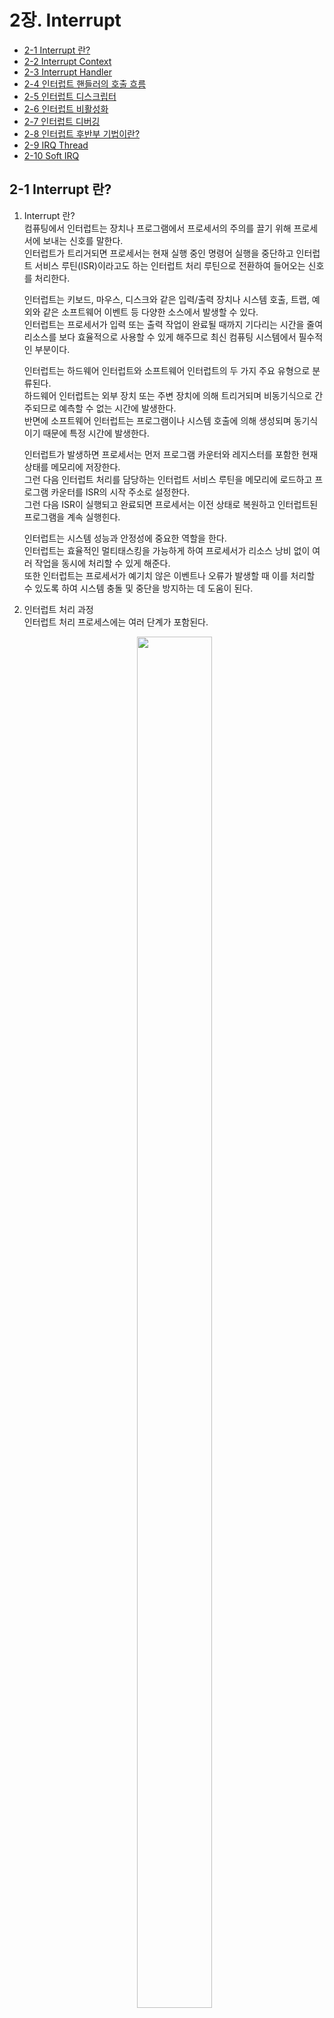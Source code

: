 # 2장. Interrupt

  * [2-1 Interrupt 란?](#2-1-interrupt-란)
  * [2-2 Interrupt Context](#2-2-interrupt-context)
  * [2-3 Interrupt Handler](#2-3-interrupt-handler)
  * [2-4 인터럽트 핸들러의 호출 흐름](#2-4-인터럽트-핸들러의-호출-흐름)
  * [2-5 인터럽트 디스크립터](#2-5-인터럽트-디스크립터)
  * [2-6 인터럽트 비활성화](#2-6-인터럽트-비활성화)
  * [2-7 인터럽트 디버깅](#2-7-인터럽트-디버깅)
  * [2-8 인터럽트 후반부 기법이란?](#2-8-인터럽트-후반부-기법이란)
  * [2-9 IRQ Thread](#2-9-irq-thread)
  * [2-10 Soft IRQ](#2-10-soft-irq)

## 2-1 Interrupt 란?
  1. Interrupt 란?  
      컴퓨팅에서 인터럽트는 장치나 프로그램에서 프로세서의 주의를 끌기 위해 프로세서에 보내는 신호를 말한다.  
      인터럽트가 트리거되면 프로세서는 현재 실행 중인 명령어 실행을 중단하고 인터럽트 서비스 루틴(ISR)이라고도 하는 인터럽트 처리 루틴으로 전환하여 들어오는 신호를 처리한다.

      인터럽트는 키보드, 마우스, 디스크와 같은 입력/출력 장치나 시스템 호출, 트랩, 예외와 같은 소프트웨어 이벤트 등 다양한 소스에서 발생할 수 있다.  
      인터럽트는 프로세서가 입력 또는 출력 작업이 완료될 때까지 기다리는 시간을 줄여 리소스를 보다 효율적으로 사용할 수 있게 해주므로 최신 컴퓨팅 시스템에서 필수적인 부분이다.

      인터럽트는 하드웨어 인터럽트와 소프트웨어 인터럽트의 두 가지 주요 유형으로 분류된다.  
      하드웨어 인터럽트는 외부 장치 또는 주변 장치에 의해 트리거되며 비동기식으로 간주되므로 예측할 수 없는 시간에 발생한다.  
      반면에 소프트웨어 인터럽트는 프로그램이나 시스템 호출에 의해 생성되며 동기식이기 때문에 특정 시간에 발생한다.

      인터럽트가 발생하면 프로세서는 먼저 프로그램 카운터와 레지스터를 포함한 현재 상태를 메모리에 저장한다.  
      그런 다음 인터럽트 처리를 담당하는 인터럽트 서비스 루틴을 메모리에 로드하고 프로그램 카운터를 ISR의 시작 주소로 설정한다.  
      그런 다음 ISR이 실행되고 완료되면 프로세서는 이전 상태로 복원하고 인터럽트된 프로그램을 계속 실행힌다.

      인터럽트는 시스템 성능과 안정성에 중요한 역할을 한다.  
      인터럽트는 효율적인 멀티태스킹을 가능하게 하여 프로세서가 리소스 낭비 없이 여러 작업을 동시에 처리할 수 있게 해준다.  
      또한 인터럽트는 프로세서가 예기치 않은 이벤트나 오류가 발생할 때 이를 처리할 수 있도록 하여 시스템 충돌 및 중단을 방지하는 데 도움이 된다.  

  2. 인터럽트 처리 과정  
    인터럽트 처리 프로세스에는 여러 단계가 포함된다.  

      <center><img src="../images/2.interrupt/Interrupt_Handling_Process.png" width="50%" height="75%"></center>

      1. 인터럽트 발생  
        인터럽트 처리 프로세스의 첫 번째 단계는 인터럽트 발생이다.  
        인터럽트는 키보드, 마우스 또는 디스크 드라이브와 같은 하드웨어 장치 또는 장치 드라이버 또는 운영 체제 서비스와 같은 소프트웨어 프로그램에 의해 발생할 수 있다.
      2. 인터럽트 알림  
        인터럽트가 발생하면 하드웨어 장치 또는 프로그램이 프로세서에 신호를 보내 인터럽트를 알린다.  
        이 신호는 일반적으로 장치 또는 프로그램을 프로세서에 연결하는 전용 회선인 하드웨어 인터럽트 라인을 통해 전송된다.
      3. 인터럽트 승인  
        프로세서는 인터럽트 신호를 승인하여 장치 또는 프로그램에 요청을 수신했음을 알려야한다.  
        이는 인터럽트 라인을 통해 승인 신호를 다시 전송하여 수행된다.
      4. 인터럽트 처리  
        인터럽트가 승인되면 프로세서는 인터럽트의 원인을 파악하고 적절한 인터럽트 핸들러 루틴을 실행해야 한다.  
        이 루틴은 인터럽트 요청을 처리하도록 특별히 설계된 코드 조각이다.
      5. 인터럽트 서비스  
        인터럽트 핸들러 루틴은 인터럽트 요청을 처리하는 데 필요한 작업을 수행한다.  
        여기에는 장치에서 데이터 읽기, 장치에 데이터 쓰기 또는 인터럽트 처리에 필요한 기타 작업 수행이 포함될 수 있다.
      6. 인터럽트 완료  
        인터럽트가 처리되면 프로세서는 인터럽트 요청이 완료되었음을 나타내는 신호를 장치 또는 프로그램에 보낸다.  
        그러면 장치 또는 프로그램이 정상 작동을 재개할 수 있다.

      요약하면 인터럽트 처리 프로세스에는 인터럽트 발생, 알림, 승인, 처리, 서비스 및 완료를 포함한 여러 단계가 포함된다.  
      각 단계는 컴퓨터 시스템의 효율적인 작동에 매우 중요하며 시스템 충돌이나 성능 문제를 방지하기 위해 신중하게 관리해야 한다.

## 2-2 Interrupt Context  
  1. 인터럽트 컨텍스트란?  
      인터럽트가 발생하면 프로세서는 현재 실행을 중지하고 인터럽트 핸들러 루틴으로 제어권을 넘긴다.  
      인터럽트 핸들러 루틴은 인터럽트 컨텍스트라는 특수 실행 컨텍스트에서 실행된다.  
      인터럽트 컨텍스트는 다른 시스템 작업을 방해하지 않고 빠르고 효율적으로 작업을 수행해야 하므로 프로세서의 일반 실행 컨텍스트와 다르다.

      * 인터럽트 컨텍스트의 특징  
        1. 인터럽트를 처리하는 동안에만 존재하는 임시 컨텍스트
        2. 프로세서의 일반 실행 컨텍스트보다 높은 우선 순위로 실행
        3. 시스템 리소스에 대한 액세스가 제한됨
        4. 다른 시스템 작업을 방해하지 않도록 작업을 빠르고 효율적으로 완료해야 함
        5. 중단된 프로세스의 상태를 저장하고 복원할 수 있어야 함

  2. 인터럽트 컨텍스트가 중요한 이유  
      인터럽트 컨텍스트가 중요한 이유는 시스템이 다른 시스템 작업을 방해하지 않고 인터럽트를 빠르고 효율적으로 처리할 수 있기 때문이다.  
      인터럽트는 하드웨어 오류나 사용자 입력과 같이 즉각적인 주의가 필요한 이벤트를 처리하는 데 사용된다.  
      만약, 인터럽트 핸들러 루틴이 작업을 완료하는 데 시간이 너무 오래 걸린다면 다른 시스템 작업을 방해하고 시스템 불안정을 초래할 수 있다.

      인터럽트 컨텍스트는 인터럽트된 프로세스의 상태를 저장하고 복원하는 메커니즘을 제공하므로 인터럽트 컨텍스트도 중요하다.  
      인터럽트가 발생하면 프로세서는 인터럽트된 프로세스의 상태를 저장하고 인터럽트 핸들러 루틴에 제어권을 넘긴다.  
      그러면 인터럽트 처리기 루틴은 해당 상태를 저장하고 필요에 따라 인터럽트된 프로세스의 상태를 수정할 수 있다.  
      인터럽트 처리기 루틴이 완료되면 인터럽트된 프로세스의 상태를 복원하고 제어권을 다시 인터럽트된 프로세스로 전송한다.

## 2-3 Interrupt Handler  
  인터럽트 핸들러는 인터럽트가 감지될 때 실행되는 작은 코드 조각이다.  
  인터럽트 핸들러는 운영 체제의 중요한 부분이며 입출력 작업, 장치 드라이버 및 기타 저수준 시스템 기능을 처리하는 데 사용된다.

  1. 인터럽트 핸들러란?  
      인터럽트 핸들러는 인터럽트에 대한 응답으로 실행되는 함수이다.  
      인터럽트가 발생하면 프로세서는 현재 프로그램의 실행을 중지하고 인터럽트 핸들러에 제어권을 넘긴다.  
      인터럽트 핸들러는 인터럽트를 처리하고 인터럽트된 프로그램에 제어권을 다시 돌려주는 역할을 한다.

      인터럽트 핸들러는 다음과 같은 다양한 시스템 기능에 사용된다.  

      * 장치 드라이버: 인터럽트 핸들러는 하드 드라이브, 키보드, 네트워크 어댑터와 같은 장치에서 생성된 하드웨어 인터럽트를 처리하는 데 사용된다.  
      * 입력/출력 작업: 인터럽트 핸들러는 디스크 읽기 및 쓰기, 네트워크 트래픽 및 기타 데이터 전송과 같은 입력/출력 작업을 관리하는 데 사용된다.
      * 시스템 호출: 인터럽트 핸들러는 사용자 프로그램이 만든 시스템 호출을 처리하는 데 사용된다.

  2. 인터럽트 벡터란?  
      인터럽트 벡터는 인터럽트를 해당 인터럽트 핸들러에 매핑하는 데 사용되는 데이터 구조이다.  
      각 인터럽트에는 고유한 인터럽트 번호가 할당되며, 이 번호는 인터럽트 벡터 테이블의 색인을 생성하는 데 사용된다.  
      인터럽트 벡터 테이블에는 가능한 각 인터럽트에 대한 인터럽트 핸들러 루틴에 대한 포인터 목록이 포함되어 있다.

      인터럽트가 트리거되면 CPU는 인터럽트 벡터 테이블에서 해당 항목을 조회하여 해당 인터럽트에 대한 인터럽트 핸들러 루틴의 주소를 찾는다.  
      그런 다음 이 주소가 프로그램 카운터(PC) 레지스터에 로드되어 CPU가 인터럽트 핸들러 코드를 실행하기 시작한다.

      인터럽트 벡터는 시스템의 하드웨어 계층과 소프트웨어 계층 사이에 추상화 수준을 제공하는 데 사용된다.  
      이를 통해 운영 체제는 기본 하드웨어 플랫폼에 관계없이 일관된 방식으로 인터럽트를 처리할 수 있다.

      * 인터럽트 벡터 테이블  
        인터럽트 벡터 테이블은 운영 체제에서 인터럽트를 관리하는 데 사용되는 데이터 구조이다.  
        인터럽트 번호를 해당 인터럽트 핸들러에 매핑하는 테이블이다.  
        인터럽트 벡터 테이블은 일반적으로 메모리에 저장되며 시스템 시작 중에 운영 체제에 의해 초기화된다.

        인터럽트 벡터 테이블의 각 항목에는 해당 인터럽트 번호에 대한 인터럽트 처리기 루틴의 주소가 포함되어 있다.  
        인터럽트가 발생하면 CPU는 인터럽트 번호를 사용하여 인터럽트 벡터 테이블을 인덱싱하여 인터럽트 핸들러 루틴의 주소를 찾는다.

      * 인터럽트 벡터 테이블 관리  
        인터럽트 벡터 테이블은 일반적으로 운영 체제에서 관리한다.  
        운영 체제는 시스템 시작 시 테이블을 초기화하고 런타임 중에 필요에 따라 업데이트할 책임이 있다.

        일부 운영 체제에서는 사용자 수준 프로그램이 인터럽트 벡터 테이블의 항목을 수정하여 자체 인터럽트 핸들러를 설치할 수 있다.  
        그러나 이는 일반적으로 특정 인터럽트에 대해서만 허용되며 일반적으로 권한이 있는 사용자로 제한된다.

## 2-4 인터럽트 핸들러의 호출 흐름  
  인터럽트 서비스 루틴(ISR)이라고도 하는 인터럽트 핸들러는 하드웨어 인터럽트 서비스를 담당하는 운영 체제 커널의 중요한 부분이다.  
  하드웨어 장치에서 인터럽트가 발생하면 프로세서는 현재 작업을 일시 중단하고 인터럽트 핸들러로 제어권을 전송한다.
  
  1. 인터럽트 벡터 테이블  
      하드웨어 장치가 인터럽트를 생성하면 프로세서에 신호를 보내면 프로세서는 현재 프로그램의 실행을 중지하고 인터럽트 벡터 테이블로 알려진 특정 메모리 위치로 점프한다.  
      인터럽트 벡터 테이블은 각 장치에 대한 인터럽트 핸들러의 메모리 주소를 포함하는 포인터 테이블이다.

      프로세서는 장치에서 생성된 인터럽트 번호를 사용하여 인터럽트 벡터 테이블에 인덱싱하고 해당 인터럽트 처리기의 주소를 가져온다.  
      그런 다음 인터럽트 핸들러가 실행되어 인터럽트를 처리한다.

  2. 인터럽트 핸들러의 호출 흐름  
    인터럽트 핸들러의 호출 흐름은 진입, 실행, 종료의 세 단계로 나눌 수 있다.

      1. 진입 단계  
          인터럽트가 발생하면 프로세서는 인터럽트된 태스크의 현재 상태를 스택에 저장하고 인터럽트 핸들러에 대한 새 실행 컨텍스트를 설정한다.  
          그런 다음 프로세서는 인터럽트 벡터 테이블에서 가져온 인터럽트 핸들러의 메모리 주소로 점프한다.

          인터럽트 핸들러가 입력되면 인터럽트 처리를 위한 환경을 설정하기 위해 몇 가지 중요한 작업을 수행한다.  
          이러한 작업에는 재귀적 인터럽트 처리를 방지하기 위해 동일한 유형의 추가 인터럽트를 비활성화하고, CPU 컨텍스트를 저장하고, 인터럽트를 승인하는 작업이 포함된다.

      2. 실행 단계  
          인터럽트 핸들러가 인터럽트 처리를 위한 환경을 설정하면 실제 인터럽트 처리 코드를 실행한다.  
          이 코드는 인터럽트를 생성한 특정 장치에 따라 달라질 수 있다.

          이 단계에서 인터럽트 핸들러는 장치에서 데이터를 읽고 메모리에 저장하거나 장치에 필요한 다른 작업을 수행한다.  
          또한 인터럽트 핸들러는 인터럽트 컨트롤러에 인터럽트 종료(EOI) 신호를 전송하여 인터럽트 처리 프로세스가 끝났음을 알린다.

      3. 종료 단계  
          인터럽트 처리 코드가 실행된 후 인터럽트 핸들러는 필요한 정리 작업을 수행하고 진입 단계에서 저장된 CPU 컨텍스트를 복원한다.  
          이러한 작업에는 인터럽트를 다시 활성화하고 인터럽트된 작업의 실행을 재개하는 작업이 포함된다.

          인터럽트 처리기가 정리 작업을 완료하면 중단된 작업으로 제어권이 반환되고 시스템이 정상 작동을 재개한다.

  3. 인터럽트 핸들러 등록 과정  
      1. 인터럽트 핸들러 함수 정의  
        인터럽트 핸들러를 등록하는 첫 번째 단계는 인터럽트를 처리할 함수를 정의하는 것이다.  
        이 함수는 처리할 인터럽트 번호와 일치하는 올바른 서명을 가져야 한다.  
        Linux 커널에서 인터럽트 핸들러는 `irqreturn_t` 반환 유형으로 선언되며 인터럽트 번호와 데이터 구조에 대한 포인터라는 두 가지 인수를 받는다.
          * [(참고) irqreturn_t 구조체](#참고-irqreturn_t-구조체)

      2. 인터럽트 회선 할당  
        다음 단계는 인터럽트 라인을 할당하는 것이다.  
        인터럽트 줄은 특정 하드웨어 장치와 연관된 고유 식별자이다.  
        Linux에서 인터럽트 라인은 정수로 표시된다.  
        `request_irq()` 함수는 인터럽트 회선을 할당하는 데 사용된다.

      3. 인터럽트 핸들러 등록  
        인터럽트 라인이 할당되면 인터럽트 핸들러를 커널에 등록할 수 있다.  
        이 작업은 `request_irq()` 함수를 사용하여 수행된다.
          ``` c
          int request_irq(unsigned int irq, irq_handler_t handler, unsigned long flags, const char *name, void *dev);
          ```
          irq: 처리할 인터럽트 회선 번호  
          handler: 인터럽트 핸들러 함수에 대한 함수 포인터  
          flags: 인터럽트의 동작을 제어하는 플래그
          name: 인터럽트를 요청하는 장치를 식별하는 문자열  
          dev: 인터럽트를 요청하는 디바이스에 대한 포인터

      4. 인터럽트 회선 활성화  
        마지막 단계는 인터럽트 라인을 활성화하는 것이다.  
        이 작업은 `enable_irq()` 함수를 사용하여 수행된다.  
        인터럽트 회선이 활성화되면 인터럽트 핸들러가 인터럽트를 수신하기 시작한다.
          ``` c
          void enable_irq(unsigned int irq);
          ```
          irq: 활성화할 인터럽트 번호

## 2-5 인터럽트 디스크립터  
  Linux 커널에서 인터럽트 디스크립터는 인터럽트를 관리하는 데 사용되는 데이터 구조체이다.
  
  1. 인터럽트 디스크립터 구조체  
      인터럽트 디스크립터는 특정 인터럽트에 대한 인터럽트 핸들러를 관리하는 데 사용되는 데이터 구조체이다.
      
      ``` c
      #include <irqdesc.h>
      
      struct irq_desc {
        irq_flow_handler_t handle_irq;
        struct irq_chip * chip;
        struct msi_desc * msi_desc;
        void * handler_data;
        void * chip_data;
        struct irqaction * action;
        unsigned int status;
        unsigned int depth;
        unsigned int wake_depth;
        unsigned int irq_count;
        unsigned int irqs_unhandled;
        unsigned long last_unhandled;
        spinlock_t lock;
      #ifdef CONFIG_SMP
        cpumask_t affinity;
        unsigned int cpu;
      #endif
      #if defined(CONFIG_GENERIC_PENDING_IRQ) || defined(CONFIG_IRQBALANCE)
        cpumask_t pending_mask;
      #endif
      #ifdef CONFIG_PROC_FS
        struct proc_dir_entry * dir;
      #endif
        const char * name;
      };  
      ```
      status : 인터럽트 라인의 상태
      * IRQ_DISABLED : 인터럽트 라인이 비활성화됨
      * IRQ_INPROGRESS : 인터럽트 처리기가 현재 실행 중  
      * IRQ_PENDING : 인터럽트가 발생했지만 아직 처리되지 않음
      * IRQ_NOREQUEST : 인터럽트가 요청되지 않았음

      action : 인터럽트 라인과 연관된 인터럽트 핸들러 함수를 정의하는 연결된 `irqaction` 구조체 리스트
      * [(참고) irqaction 구조체](#참고-irqaction-구조체)

      depth : 인터럽트 핸들러가 중첩된 횟수  
      irq_count : 인터럽트가 발생한 횟수  
      wake_depth : 인터럽트가 시스템을 깨운 횟수  
      irq : 인터럽트 번호  
      threads_running : 인터럽트 라인에서 실행 중인 스레드 수  
      threads_handled: 인터럽트 핸들러가 처리한 스레드 수  
      last_unhandled: 인터럽트 핸들러가 마지막으로 처리한 스레드

  2. 인터럽트 발생 횟수를 저장 방법  
      인터럽트 관리의 중요한 측면 중 하나는 인터럽트 발생 횟수를 추적하는 것이다.  
      이는 일반적으로 인터럽트가 발생할 때마다 카운터를 증가시키는 방식으로 수행된다.

      Linux에서 `irq_desc` 구조체에는 인터럽트 발생 횟수를 저장하는 카운트 필드가 포함되어 있다.  
      인터럽트가 발생할 때마다 카운트 필드가 증가하며, 커널은 각 인터럽트가 발생한 횟수를 추적할 수 있다.
      이를 통해 디버깅 및 성능 분석에 사용할 수 있다.  

      카운트 필드 외에도 `irqaction` 구조체에는 인터럽트 번호를 식별하는 irq 필드도 포함되어 있습니다. 이를 통해 커널은 각 `irqaction` 구조를 특정 인터럽트와 연관시킬 수 있습니다.

## 2-6 인터럽트 비활성화  
  인터럽트를 비활성화하면 명시적으로 다시 활성화할 때까지 프로세서가 새 인터럽트에 응답하지 못한다.  
  이는 들어오는 인터럽트에 의해 중단될 가능성 없이 코드의 중요한 부분이 원자 단위로 실행되도록 해야 하는 일부 상황에서 유용할 수 있다.

  1. 인터럽트를 비활성화 시점  
    인터럽트를 비활성화하면 시스템 성능에 상당한 영향을 미칠 수 있으므로 필요한 경우에만 신중하게 수행해야 한다는 점에 유의해야 한다.  
    일반적으로 인터럽트를 가능한 한 짧은 시간 동안 비활성화했다가 가능한 한 빨리 다시 활성화해야 한다.
      1. SoC에서 정의한 하드웨어 블록에 정확한 시퀀스를 줘야할 경우  
      2. 시스템이 유휴 상태에 진입하기 직전의 '시스템의 상태 정보' 값을 저장하는 동작  
      3. 각 디바이스 드라이버가 서스펜드 모드로 진입할 때 디바이스 드라이버에 데이터 시트에서 명시 대로 정확한 특정 시퀀스를 줘야 할 경우
      4. 예외가 발생해서 시스템 리셋을 시키기 전

## 2-7 인터럽트 디버깅  
  1. /proc/interrupts  
      `/proc/interrupts` 파일은 인터럽트 핸들러 목록과 각 인터럽트가 발생한 횟수를 제공한다.  
      이 정보는 문제를 일으키는 인터럽트 처리기를 식별하는 데 도움이 될 수 있으므로 인터럽트 관련 문제를 디버깅할 때 유용하다.  
      `/proc/interrupts` 파일의 내용을 보려면 다음 명령을 실행하면 된다.  

      ``` bash
      $ cat /proc/interrupts
      ```
      그러면 각 인터럽트, 인터럽트 발생 횟수, 관련 인터럽트 처리기가 나열된 테이블이 표시된다.
      ``` bash
      ~$ cat /proc/interrupts
           CPU0       CPU1       CPU2       CPU3
      11:   25850592    9062984   14661780   11677172     GICv3  27 Level     arch_timer
      13:    5088356          0          0          0     GICv3  34 Level     ahci[2140000.ahci]
      14:          0          0          0          0     GICv3  38 Level     virtio0
      17:          0          0          0          0     GICv3  35 Level     ehci_hcd:usb1
      18:          0          0          0          0     GICv3 117 Edge      GPIO Key POWEROFF
      20:        126     374157          0          0       MSI 49152 Edge      xhci_hcd
      21:          0      14772          0          0       MSI 81920 Edge      virtio1-config
      22:         36          0          0    7704173       MSI 81921 Edge      virtio1-input.0
      23:         54          0    4018205          0       MSI 81922 Edge      virtio1-output.0
      24:          0          0          0          0       MSI 163840 Edge      virtio2-config
      25:       3816          0          0   25839364       MSI 163841 Edge      virtio2-virtqueues
      27:        417          0          0          0       MSI 16384 Edge      snd_hda_intel:card0
      IPI0:   1531396    1483571    1385372    1468393       Rescheduling interrupts
      IPI1:   9811931   14079844   12404008   12314432       Function call interrupts
      IPI2:         0          0          0          0       CPU stop interrupts
      IPI3:         0          0          0          0       CPU stop (for crash dump) interrupts
      IPI4:         0          0          0          0       Timer broadcast interrupts
      IPI5:         0          0          0          0       IRQ work interrupts
      IPI6:         0          0          0          0       CPU wake-up interrupts
      Err:          0
      ```

  2. 인터럽트 이벤트 추적  
    ftrace는 Linux 커널에 포함된 강력한 추적 도구이다.  
    인터럽트 핸들러 함수의 실행을 추적하여 인터럽트를 디버깅하는 데 사용할 수 있다.  
    ftrace로 인터럽트 이벤트를 추적하려면 다음 단계를 수행하면 된다.  

      1. ftrace를 활성화  
          ``` bash
          $ echo 1 > /sys/kernel/debug/tracing/tracing_on
          ```
      2. 인터럽트 이벤트를 활성화  
          ``` bash
          $ echo irq_handler_entry > /sys/kernel/debug/tracing/set_event
          $ echo irq_handler_exit > /sys/kernel/debug/tracing/set_event
          ```
      3. ftrace 로그의 출력 확인  
          ``` bash
          $ cat /sys/kernel/debug/tracing/trace
          ```
    
## 2-8 인터럽트 후반부 기법이란?  
  인터럽트는 하드웨어 장치, 타이머 또는 소프트웨어 인터럽트 등 다양한 소스에서 발생할 수 있다.  
  인터럽트가 발생하면 시스템은 현재 프로세스의 실행을 중지하고 특정 인터럽트를 처리하도록 설계된 특수 함수인 인터럽트 핸들러로 이동한다.  
  그러나 인터럽트 핸들러 자체는 실행하는 데 상당한 시간이 걸릴 수 있으며, 이로 인해 나머지 시스템에 문제가 발생할 수 있다.  
  예를 들어 네트워크 카드가 수신되는 패킷마다 인터럽트를 생성하는 경우 인터럽트 핸들러는 이러한 인터럽트를 처리하는 데 대부분의 시간을 소비할 수 있으며, 이로 인해 다른 프로세스가 지연되거나 심지어 CPU 시간이 부족해질 수 있다.

  이 문제를 해결하기 위해 운영 체제에서는 인터럽트 하반부 처리라는 기술을 사용하는 경우가 많다.  
  인터럽트 하반부 처리는 주 인터럽트 처리기보다 낮은 우선 순위로 실행되는 지연된 인터럽트 처리기이다.  
  인터럽트 핸들러가 완료될 때까지 안전하게 지연될 수 있는 모든 처리를 수행하는 것이 이 처리기의 역할이다.

  1. 인터럽트 후반부 기법을 적용하는 이유  
      지연 인터럽트 처리라고도 하는 지연 인터럽트 기법은 커널 프로그래밍에서 인터럽트 처리를 나중으로 연기하여 시스템 성능과 안정성을 향상시키는 데 사용되는 기법이다. 

      지연 인터럽트 기법을 적용하는 이유를 살펴보기 전에 먼저 커널에서 인터럽트가 어떻게 작동하는지 이해해 보자.

      일반적인 커널 시스템에서 인터럽트는 들어오는 네트워크 패킷이나 마우스 클릭과 같이 시간에 민감한 이벤트를 처리하는 데 사용된다.  
      인터럽트가 발생하면 프로세서는 즉시 현재 작업을 일시 중단하고 인터럽트 핸들러 코드를 실행하기 시작한다.  
      핸들러가 작업을 완료하면 프로세서는 일시 중단된 작업을 다시 시작한다.

      그러나 인터럽트 처리에는 상당한 시간이 소요될 수 있으며, 그 동안 프로세서는 다른 작업을 실행할 수 없다.  
      이는 특히 인터럽트가 자주 발생하는 트래픽이 많은 시스템에서 성능 문제를 일으킬 수 있다.

      이 문제를 해결하기 위해 지연 인터럽트 기법이 사용된다.  
      커널 프로그래밍에 이 기법이 적용되는 몇 가지 이유는 다음과 같다.  

      1. 시스템 성능 개선  
        인터럽트 처리를 나중으로 연기함으로써 프로세서는 그 동안 다른 작업을 계속 실행할 수 있다.  
        따라서 인터럽트가 시스템 성능에 미치는 영향이 줄어들고 전반적인 시스템 응답성이 향상된다.
      
      2. 인터럽트 지연 시간 감소  
        인터럽트 지연 시간은 인터럽트가 처리되는 데 걸리는 시간이다.  
        인터럽트 처리를 나중으로 연기하면 시스템에서 인터럽트 지연 시간을 줄이고 실시간 성능을 개선할 수 있다.

      3. 간소화된 인터럽트 처리  
        인터럽트 처리는 특히 인터럽트 회선과 같은 공유 리소스를 처리할 때 복잡할 수 있다.  
        인터럽트 처리를 나중으로 연기함으로써 시스템은 인터럽트 처리를 간소화하고 경쟁 조건이나 기타 문제의 가능성을 줄일 수 있다.

      4. 보다 유연한 시스템 설계  
        인터럽트 처리를 늦추면 보다 유연한 시스템 설계가 가능하다.  
        예를 들어, 시스템에서 여러 인터럽트를 동시에 처리하거나 특정 인터럽트의 우선 순위를 다른 인터럽트보다 우선시할 수 있다.
        
  2. 인터럽트 콘텍스트에서 많은 일을 하면 발생하는 일  
      인터럽트는 인터럽트 컨텍스트와 프로세스 컨텍스트의 두 가지 컨텍스트에서 처리할 수 있다.

        * 인터럽트 컨텍스트는 인터럽트가 수신될 때 실행되는 커널 코드의 중요한 섹션이다.  
        이 컨텍스트에서 프로세서는 인터럽트 서비스에만 집중하며 다른 인터럽트나 프로세스 컨텍스트 코드에 의해 중단될 수 없다.  
        인터럽트와 연관된 인터럽트 핸들러 함수는 인터럽트 컨텍스트에서 실행된다.

        * 프로세스 컨텍스트는 정상적인 프로세스 관련 작업이 발생하는 커널의 정상적인 실행 환경이다.  
        프로세스 컨텍스트 코드는 다른 인터럽트 또는 프로세스 컨텍스트 코드에 의해 중단될 수 있다.

      인터럽트 컨텍스트에서 많은 작업이 수행되면 시스템이 응답하지 않거나 충돌이 발생할 수 있다.  
      이는 인터럽트 컨텍스트가 프로세스 컨텍스트보다 높은 우선순위로 실행되고 인터럽트 핸들러 기능이 완료될 때까지 다른 인터럽트 또는 프로세스 컨텍스트 코드가 차단될 수 있기 때문이다.

  3. Top Half / Bottom Half 란?  
      인터럽트가 발생하면, 시스템은 현재 실행 중인 프로그램을 중지하고 인터럽트 서비스 루틴 (ISR)으로 이동하여 이벤트를 처리한다.  
      ISR은 인터럽트를 처리하기 위해 필요한 작업을 수행하는데, 이는 데이터 구조 업데이트, I/O 작업 시작 또는 나중에 수행할 작업 스케줄링 등이 포함될 수 있다.

      ISR은 Top half와 Bottom half로 나뉜다.  
      Top half는 인터럽트가 발생한 시점에서 중단되며 인터럽트가 비활성화된 상태에서 실행된다.  
      주요 역할은 인터럽트를 처리하고 필요한 최소한의 레이턴시로 작업을 수행하는 것이다.  
      반면에 Bottom half는 인터럽트가 활성화된 상태에서 실행되며 비시간적 작업을 완료하는 것이 주요 역할이다.  
      이는 예를 들어, Top half에서 큐에 작업을 스케줄링하고, Bottom half에서 큐에서 작업을 가져와 처리하는 것이다.

      1. Top half  
        ISR의 Top half는 일반적으로 즉각적으로 완료되어야하는 빠르고 시간적으로 중요한 작업에 사용된다.  
        이러한 작업에는 레지스터와 컨텍스트 저장, 데이터 구조 업데이트, I/O 작업 시작 등이 포함된다.  
        ISR의 Top half는 인터럽트가 일어나는 동안 다른 인터럽트가 발생하지 않도록 인터럽트가 비활성화된 상태로 실행된다.  
        이렇게 함으로써, ISR은 다른 인터럽트로 인해 방해받지 않고 작업을 완료할 수 있다.

      2. Bottom half  
        ISR의 Top half가 완료되면, 시스템은 인터럽트를 활성화하고 정상적인 동작으로 돌아간다.  
        그런 다음 ISR의 Bottom half가 나중에 실행될 수 있도록 예약된다.  
        ISR의 Bottom half는 메모리 해제, 통계 업데이트, 나중에 수행될 작업 스케줄링과 같은 비시간적 작업을 완료하는 것이 주요 역할이다.

      ISR의 Bottom half는 일반적으로 지연 처리 프로시저 호출(DPC) 또는 태스크렛을 사용하여 구현된다.  
      이러한 메커니즘을 사용하면, Top half가 작업을 완료한 후에 Bottom half를 나중에 실행할 수 있다.  
      Bottom half는 인터럽트가 활성화된 별도의 컨텍스트에서 실행되며, 다른 인터럽트가 발생할 수 있도록 허용된다.

      요약하면, ISR의 Top half는 시간적으로 중요한 작업을 처리하는 반면, Bottom half는 비시간적인 작업을 완료하는 것이 주요 역할이다.  
      Top half와 Bottom half를 사용하면 시스템이 인터럽트를 효율적으로 처리할 수 있으며, 시간적으로 중요한 작업이 비시간적인 작업을 차단하지 않고 빠르게 완료되도록 보장한다.

  4. 인터럽트 후반부 처리 기법 종류  
      인터럽트 처리는 병목 현상이 발생할 수 있는 고성능 시스템에서 까다로운 작업이 될 수 있다.

      이 문제를 해결하기 위해 수년에 걸쳐 다양한 인터럽트 처리 기법이 개발되었다.  
      이러한 기술은 인터럽트 처리를 최적화하고 인터럽트 처리와 관련된 오버헤드를 줄일 수 있다.  

      1. 폴링 기반 인터럽트 처리  
        가장 기본적인 인터럽트 처리 기술은 폴링(polling)이다.  
        이 기술에서는 CPU가 계속해서 인터럽트 소스의 상태를 확인하여 인터럽트가 발생했는지 여부를 결정한다.  
        인터럽트가 발생하면 CPU는 인터럽트를 비활성화하고 현재 컨텍스트를 저장한 후 인터럽트를 처리한다.  
        폴링 기반 인터럽트 처리는 간단하고 직관적이지만, CPU 사이클에 대해 비효율적이고 낭비적일 수 있다.

      2. Bottom half 인터럽트 처리  
        이 기술에서는 CPU가 인터럽트가 발생하면 즉시 Top half를 실행하여 인터럽트를 처리한다.  
        Top half는 CPU 컨텍스트를 저장하고 인터럽트를 인식하는 등 시간적으로 중요한 작업을 수행한다.  
        Top half가 완료되면 Bottom half를 나중에 실행하도록 예약한다.  
        Bottom half는 프로세스를 깨우거나 지연된 작업을 수행하는 등 비시간적인 작업을 수행한다.  
        이 기술은 인터럽트 지연 시간을 줄이고 시스템 응답성을 향상시킬 수 있다.

      3. 태스크렛(Tasklets)  
        태스크렛은 지연 실행 모델을 사용하는 Bottom half 인터럽트 처리의 한 형태이다.  
        이 기술에서는 Top half가 나중에 실행할 태스크렛을 예약한다.  
        태스크렛은 가벼우며 인터럽트 컨텍스트에서 실행되므로, 처리 요구 사항이 낮거나 보통인 인터럽트를 처리하는 데 이상적이다.

      4. 소프트 인터럽트(Softirqs)  
        소프트 인터럽트는 지연 실행 모델을 사용하는 또 다른 하향식 인터럽트 처리 기술이다.  
        이 기술에서는 인터럽트 핸들러의 상위 부분이 소프트 인터럽트를 나중에 실행하도록 예약한다.  
        소프트 인터럽트는 태스크릿보다 더 무거운 가중치를 가지며 커널 스레드의 컨텍스트에서 실행되므로 처리 요구 사항이 높은 인터럽트를 처리하는 데 적합하다.

      5. 인터럽트 스레드(Interrupt Threads)  
        인터럽트 스레드는 인터럽트를 처리하기 위해 전용 커널 스레드를 사용하는 인터럽트 처리 기술이다.  
        이 기술에서는 인터럽트 핸들러의 상위 부분이 인터럽트 스레드를 깨우고 처리할 인터럽트 작업을 전달한다.  
        인터럽트 스레드는 자체 컨텍스트에서 인터럽트 핸들러를 실행하므로 시스템 성능과 확장성을 향상시킬 수 있다.

## 2-9 IRQ Thread
일부 경우에는 인터럽트 처리에 필요한 작업량이 인터럽트 핸들러가 처리하기에는 너무 많을 수 있다.  
이러한 경우 IRQ 스레드를 사용하여 인터럽트 핸들러에서 일부 작업을 분리할 수 있다.  
그럼, IRQ 스레드가 무엇이고 어떻게 작동하는지에 대해 알아보자.  

  1. IRQ 스레드란?  
      IRQ 스레드는 인터럽트 핸들러가 처리하기에는 처리 시간이 더 필요한 인터럽트를 처리하는 데 사용되는 커널 스레드이다.  
      인터럽트가 발생하면 인터럽트 핸들러는 기본 처리를 수행한 후 남은 처리를 처리하기 위해 IRQ 스레드를 예약한다.

      IRQ 스레드는 인터럽트 핸들러와 별도의 CPU 코어에서 실행되어 인터럽트 핸들러와 IRQ 스레드가 병렬로 실행될 수 있다.  
      이를 통해 인터럽트 처리에 소요되는 시간을 크게 줄여 시스템 성능을 향상시킬 수 있다.

  2. IRQ Thread 동작  
      인터럽트가 발생하면 인터럽트 핸들러가 실행된다.  
      인터럽트 핸들러가 처리하는 작업이 너무 많은 경우 인터럽트 핸들러는 나머지 처리를 위해 IRQ 스레드를 예약한다.

      IRQ 스레드는 인터럽트 핸들러와 별개의 CPU 코어에서 실행되므로 인터럽트 핸들러와 IRQ 스레드가 병렬로 실행될 수 있다.  
      인터럽트 핸들러는 일반적으로 인터럽트를 인식하고 인터럽트와 관련된 데이터를 가져오는 등 기본 처리를 수행한다.  
      그런 다음 IRQ 스레드가 더 많은 시간이 소요되는 처리를 수행한다.

      IRQ 스레드가 처리를 완료하면 일반적으로 인터럽트 핸들러에게 처리가 완료되었다는 알림을 보낸다.  
      인터럽트 핸들러는 필요한 최종 처리를 수행하고 인터럽트 처리 과정을 완료할 수 있다.

  3. IRQ 스레드 사용의 장점
      IRQ 스레드 사용은 다음과 같은 여러 가지 이점이 있다.  

      1. 성능 향상  
        IRQ 스레드는 인터럽트 처리 시간을 크게 줄여 시스템 성능을 향상시킨다.
      2. 지연 시간 감소  
        인터럽트 핸들러와 IRQ 스레드를 병렬로 실행함으로써 IRQ 스레드는 인터럽트 지연 시간을 줄여 하드웨어 장치를 더 빠르게 처리할 수 있다.
      3. 확장성  
        IRQ 스레드는 별도의 CPU 코어에서 인터럽트를 처리할 수 있으므로 멀티코어 시스템에서 확장성과 성능을 향상시킬 수 있다.

  4. IRQ 스레드 사용의 단점  
      IRQ 스레드를 사용하는 것에는 다음과 같은 단점도 있다.

      1. 복잡성 증가  
        IRQ 스레드는 인터럽트 처리 과정에 추가적인 복잡성을 추가하여 디버깅과 문제 해결을 더 어렵게 만들 수 있다.
      2. 오버헤드 증가  
        IRQ 스레드는 시스템에 추가 오버헤드를 추가하기 때문에 전반적인 성능을 저하시킬 수 있다.

  5. IRQ Thread 생성  
      다음은 IRQ 쓰레드를 생성하는 프로세스의 단계이다.  

      1. 커널 쓰레드 함수 정의  
        먼저, IRQ 쓰레드가 생성될 때 실행되는 커널 쓰레드 함수를 정의해야 한다.  
        이 함수는 장치에게 수신된 인터럽트 요청을 처리한다.  
          ``` c
          static irqreturn_t my_interrupt(int irq, void *dev_id);
          ```
          irq : 인터럽트를 트리거한 인터럽트 번호  
          dev_id :  매개변수는 인터럽트 요청 시 등록된 디바이스 데이터에 대한 포인터

      2. 인터럽트 요청  
        다음으로, 처리할 디바이스에 대해 인터럽트를 요청해야 한다.  
        이는 request_irq() 함수를 사용하여 수행된다. 
          ``` c 
          int request_irq(unsigned int irq, irq_handler_t handler, unsigned long flags, const char *name, void *dev);
          ```
          irq : 요청할 인터럽트 번호  
          handler : 1단계에서 정의한 인터럽트 핸들러 함수에 대한 포인터
          flags : 인터럽트 요청의 동작을 지정(공유 여부 등)  
          name : 커널 로그에서 인터럽트 요청을 식별하는 데 사용되는 문자열  
          dev : 인터럽트 핸들러 함수에 전달될 디바이스 데이터에 대한 포인터

      3. IRQ 스레드 생성  
        인터럽트가 요청되면 kthread_create() 함수를 사용하여 IRQ 스레드를 생성할 수 있다.  
          ``` c
          struct task_struct *kthread_create(int (*threadfn)(void *data), void *data, const char *namefmt, ...);
          ```
          threadfn : 1에서 정의한 커널 스레드 함수를 가리키는 포인터  
          data : 커널 스레드 함수에 전달해야 하는 데이터를 가리키는 포인터  
          namefmt : 커널 로그에서 IRQ 스레드를 식별하는 데 사용되는 문자열입

      4. IRQ 스레드를 깨우기  
        IRQ 스레드를 생성한 후, 인터럽트 요청을 처리할 수 있도록 깨워주어야 한다.  
        이를 위해 wake_up_process() 함수를 사용한다.  
          ``` c
          int wake_up_process(struct task_struct *tsk);
          ```
          tsk : 깨어나게 할 프로세스의 task_struct 구조체의 포인터

      5. 정리  
        IRQ 스레드가 더 이상 필요하지 않을 때, free_irq() 함수를 사용하여 인터럽트 요청을 해제하고, kthread_stop() 함수를 사용하여 IRQ 스레드를 종료해야 한다.
        free_irq() 함수는 request_irq()를 사용하여 이전에 등록된 인터럽트 요청 라인(IRQ)을 해제하는 데 사용된다.  
          ``` c
          void free_irq(unsigned int irq, void* dev_id);
          ```
          irq : 해제할 IRQ 번호
          dev_id : IRQ와 연관된 디바이스 ID

  6. IRQ 스레드의 예시  
    IRQ 스레드를 생성한 후에는, wait_event_interruptible() 또는 wait_event() 함수를 사용하여 인터럽트를 처리할 수 있다.  
    이러한 함수는 지정된 조건이 참이거나 스레드가 인터럽트될 때까지 스레드를 차단한다.  
    다음은 IRQ 스레드에 대한 예시이다.  

      ``` c
      #include <linux/kthread.h>

      static struct task_struct *irq_thread;

      static int irq_thread_func(void *data)
      {
          while (!kthread_should_stop()) {
            wait_event_interruptible(wait_queue, interrupt_occurred());
            // Handle the interrupt here
        }
        return 0;
      }

      static int __init my_module_init(void)
      {
          irq_thread = kthread_create(irq_thread_func, NULL, "irq_thread");
          if (IS_ERR(irq_thread)) {
              printk(KERN_ERR "Failed to create IRQ thread\n");
              return PTR_ERR(irq_thread);
          }
          wake_up_process(irq_thread);
          return 0;
      }

      static void __exit my_module_exit(void)
      {
          kthread_stop(irq_thread);
      }

      module_init(my_module_init);
      module_exit(my_module_exit);

      ```

      이 예제에서는 wait_event_interruptible() 함수를 사용하여 인터럽트를 기다린다.  
      wait_queue 변수는 인터럽트가 발생할 때 IRQ 스레드를 깨우는 대기열이다.  
      interrupt_occurred() 함수는 인터럽트가 발생할 때 true를 반환한다.

      wait_event_interruptible() 함수가 반환되면 IRQ 스레드는 스레드 컨텍스트에서 인터럽트를 처리할 수 있다.  
      IRQ 스레드는 필요한 처리를 수행한 다음 대기 상태로 돌아갈 수 있다.

## 2-10 Soft IRQ  
현대 컴퓨터 시스템에서 인터럽트 처리는 다양한 하드웨어 이벤트를 처리하는 중요한 메커니즘이다.  
인터럽트 처리는 처리과정에서 수행되어야 할 작업량에 따라 빠르거나 느릴 수 있다.  
경우에 따라 하드웨어 이벤트는 상당한 양의 처리를 필요로 하며, 따라서 전통적인 인터럽트 처리 방식만으로는 충분하지 않을 수 있다.  
이를 해결하기 위한 방법으로 소프트 IRQ를 사용한다.  

  1. 소프트 IRQ란?  
      소프트 IRQ (소프트웨어 인터럽트 요청)는 전통적인 인터럽트 핸들러보다 더 많은 처리 시간을 필요로 하는 이벤트를 처리하기 위해 Linux 커널에서 사용되는 메커니즘이다.  
      소프트 IRQ는 일반 인터럽트와 유사하지만, 지연 실행 방식으로 처리되므로 현재 인터럽트 핸들러가 실행을 완료한 후 처리된다.  
      소프트 IRQ는 일반 인터럽트로 처리할 수 없는 복잡한 이벤트를 처리할 수 있도록 한다.

  2. Soft IRQ 핸들러  
      소프트 IRQ 핸들러는 일반 인터럽트 핸들러와 유사하며 C 함수로 구현된다.  
      소프트 IRQ 핸들러는 커널 초기화 과정에서 등록되며, 소프트 IRQ 프레임워크에 의해 실행된다.  
      소프트 IRQ 이벤트가 발생하면 커널에서 소프트 IRQ 핸들러가 호출된다.  
      소프트 IRQ 핸들러는 현재 인터럽트 핸들러의 실행이 완료된 후에 실행되므로 지연 실행된다.

  3. Soft IRQ의 종류  
      Linux 커널은 여러 종류의 Soft IRQ를 지원하며, 각 Soft IRQ는 특정 유형의 이벤트를 처리한다.  
      일반적인 Soft IRQ는 다음과 같다.  
      1. Tasklets  
        Tasklets는 지연 처리가 필요한 작고 빠른 이벤트를 처리하는 데 사용되는 Soft  IRQ이다.  
        Tasklets는 인터럽트 컨텍스트에서 실행되며 빠르게 실행될 수 있도록 설계되었다.
      2. Workqueues  
        Workqueues는 처리 시간이 긴 이벤트를 처리하는 데 사용되는 Soft IRQ입니다.  
        Workqueues는 프로세스 컨텍스트에서 실행되며 긴 처리 시간이 필요한 이벤트를 처리할 수 있도록 설계되었다.
      3. Timer  
        타이머 Soft IRQ는 지정된 시간 이후에 발생하는 이벤트를 처리하는 데 사용된다.  
        타이머 Soft IRQ는 프로세스 컨텍스트에서 실행된다.

  4. Soft IRQ Handler 실행  
      소프트 IRQ 핸들러는 현재 인터럽트 핸들러의 실행이 완료된 후에 실행되는 것처럼, 지연된 방식으로 실행된다.  
      소프트 IRQ 핸들러는 소프트 IRQ 프레임워크에 의해 호출되며, 이를 통해 올바른 컨텍스트에서 실행된다.  
      소프트 IRQ 핸들러는 하드웨어 이벤트, 다른 소프트 IRQ 핸들러 또는 커널 스레드에 의해 호출될 수 있다.
  

  5. Soft IRQ Service  
      소프트 IRQ 서비스는 소프트 IRQ에 응답하여 실행되는 함수이다.  
      소프트웨어에 의해 트리거되는 일부 유형의 지연 작업을 처리하기 위해 설계된 소프트 IRQ 서비스는 인터럽트 컨텍스트와 유사하지만 몇 가지 중요한 차이점이 있다.

      1. Soft IRQ service 동작  
          소프트 IRQ 서비스가 트리거되면, 해당 서비스 함수는 소프트 IRQ와 관련된 큐에 추가된다.  
          이 함수는 일반적으로 CPU가 유휴 상태에 있거나 비교적 중요하지 않은 시스템 활동 중에 실행된다.  

          소프트 IRQ 서비스 함수는 인터럽트 컨텍스트와 유사한 특수한 컨텍스트에서 실행된다.  
          이 컨텍스트를 소프트 IRQ 컨텍스트라고한다.  
          소프트 IRQ 컨텍스트는 일반 프로세스 컨텍스트보다 우선 순위가 높지만 인터럽트 컨텍스트보다 우선 순위가 낮다.

          소프트 IRQ 서비스는 소프트웨어에 의해 트리거되는 일부 유형의 지연된 작업을 처리하기위한 것으로 설계되었다.  
          소프트 IRQ 서비스가 처리 할 수있는 지연 작업의 예는 다음과 같다.

            1. 네트워크 드라이버가 수신 한 네트워크 패킷 처리
            2. 장치 드라이버가 트리거 한 소프트웨어 인터럽트 처리
            3. 커널 스레드에서 실행 할 작업 예약

      6. Soft IRQ service 이점  
          소프트 IRQ 서비스를 사용하는 주요 이점 중 하나는 중요한 시스템 활동에 방해를 일으키지 않으면서 일부 유예된 작업을 적시에 실행할 수 있도록한다는 것이다.  
          이는 유예된 작업을 처리해야 하는 볼륨이 많은 상황에서 시스템 성능과 안정성을 향상시킬수 있다.

          또한, 소프트 IRQ 서비스의 또 다른 이점은 사용하기 쉽고 최소한의 오버헤드로 구현할 수 있다.  
          이는 코드에서 유예된 작업을 처리해야 하는 개발자들에게 매우 유용한 옵션으로 작용할 수 있다.

      7. Soft IRQ service 요청  
          일반적으로, 소프트 IRQ 서비스는 인터럽트 컨텍스트에서 즉시 수행할 수 없는 작업이 필요할 때 요청해야 한다.  
          소프트 IRQ 서비스로 수행할 수 있는 작업의 예로는 다음이 있다.
          
            1. 네트워크 처리  
              네트워크 패킷은 인터럽트 컨텍스트에서 수신되며, 체크섬 검증이나 패킷 분류와 같은 처리가 필요할 수 있다.  
              이러한 처리는 소프트 IRQ 서비스를 사용하여 지연시키고 수행할 수 있다.
            2. 태스크릿 스케줄링  
              태스크릿은 소프트 IRQ 컨텍스트에서 수행되는 작은 지연 인터럽트 핸들러이다.  
              인터럽트 컨텍스트에서 즉시 수행할 수 없는 처리를 수행하는 데 사용할 수 있다.  
            3. 타이머 처리  
              타이머는 나중에 실행할 작업을 예약하는 데 사용할 수 있다.  
              타이머 처리는 소프트 IRQ 컨텍스트에서 수행될 수 있다.

  

#### (참고) irqreturn_t 구조체
``` c
#include <linux/irqreturn.h>

typedef enum {
        IRQ_NONE        = (0 << 0),
        IRQ_HANDLED     = (1 << 0),
        IRQ_WAKE_THREAD = (1 << 1),
} irqreturn_t;
```
IRQ_NONE : 인터럽트 처리기가 인터럽트를 처리하지 않았으며 다음 인터럽트 처리기(있는 경우)로 전달되어야 함  
IRQ_HANDLED : 인터럽트 핸들러가 인터럽트를 성공적으로 처리했으며 추가 조치가 필요하지 않음  
IRQ_WAKE_THREAD : 인터럽트 핸들러가 인터럽트를 처리했지만 추가 처리를 커널 스레드로 연기했음  
(커널 스레드가 깨어나서 처리를 완료하기 위해 실행됨)

#### (참고) irqaction 구조체
``` c
struct irqaction {
  irq_handler_t handler;
  void * dev_id;
  void __percpu * percpu_dev_id;
  struct irqaction * next;
  irq_handler_t thread_fn;
  struct task_struct * thread;
  struct irqaction * secondary;
  unsigned int irq;
  unsigned int flags;
  unsigned long thread_flags;
  unsigned long thread_mask;
  const char * name;
  struct proc_dir_entry * dir;
};  
```
handler : 인터럽트 핸들러 함수  
dev_id : 디바이스 식별을 위한 쿠키  
percpu_dev_id : 디바이스 식별을 위한 쿠키  
next : 공유 인터럽트를 위한 다음 irqaction 포인터  
thread_fn : 스레드 인터럽트를 위한 인터럽트 핸들러 함수  
thread : 스레드 인터럽트를 위한 스레드 포인터  
secondary : 보조 인터럽트에 대한 포인터 (강제 스레딩)  
irq : 인터럽트 번호  
flags : 플래그  
  * IRQ_Gc_INIT_MASK_CACHE : 마스크 레그를 읽어 mask_cache를 초기화합니다.
  * IRQ_G_C_INIT_NESTED_LOCK : 부모 irq에서 irq_set_wake를 호출해야 하는 irq 칩에 대해 irq의 잠금 클래스를 중첩으로 설정합니다. 일반적으로 GPIO 구현
  * IRQ_G_C_MASK_CACHE_PER_TYPE : 마스크 캐시는 칩 유형별 비공개입니다.
  * IRQ_GC_NO_MASK : IRQ_DATA->마스크 계산하지 않음
  * IRQ_GC_BE_IO : 빅 엔디안 레지스터 액세스 사용(기본값: LE)

thread_flags : 스레드 관련 플래그  
thread_mask : 스레드 활동을 추적하기 위한 비트마스크  
name : 장치의 이름  
dir : proc/irq/NN/name 엔트리에 대한 포인터
